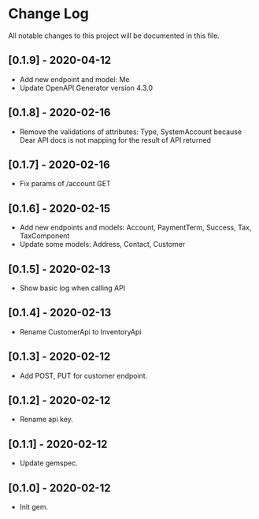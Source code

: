 # Change Log

All notable changes to this project will be documented in this file.

## [0.1.9] - 2020-04-12

- Add new endpoint and model: Me
- Update OpenAPI Generator version 4.3.0

## [0.1.8] - 2020-02-16

- Remove the validations of attributes: Type, SystemAccount because Dear API docs is not mapping for the result of API returned

## [0.1.7] - 2020-02-16

- Fix params of /account GET

## [0.1.6] - 2020-02-15

- Add new endpoints and models: Account, PaymentTerm, Success, Tax, TaxComponent
- Update some models: Address, Contact, Customer

## [0.1.5] - 2020-02-13

- Show basic log when calling API

## [0.1.4] - 2020-02-13

- Rename CustomerApi to InventoryApi

## [0.1.3] - 2020-02-12

- Add POST, PUT for customer endpoint.

## [0.1.2] - 2020-02-12

- Rename api key.

## [0.1.1] - 2020-02-12

- Update gemspec.

## [0.1.0] - 2020-02-12

- Init gem.
